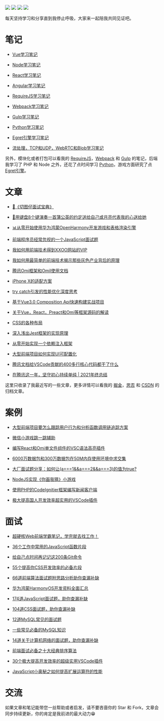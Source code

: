 <p>
<a href="https://github.com/Wscats/articles"><img src="https://img.shields.io/badge/Star-2700+-orange" /></a>
<a href="https://github.com/Wscats/articles"><img src="https://img.shields.io/badge/Version-6.66-brightgreen" /></a>
<a href="https://github.com/Wscats/articles"><img src="https://img.shields.io/badge/Github Page-Wscats-yellow" /></a>
<a href="https://github.com/Wscats"><img src="https://img.shields.io/badge/Author-Eno Yao-blueviolet" /></a>
</p>

每天坚持学习和分享直到我停止呼吸，大家来一起陪我共同见证吧。

# 笔记

- [Vue学习笔记](https://github.com/Wscats/vue-tutorial) 

- [Node学习笔记](https://github.com/Wscats/node-tutorial)

- [React学习笔记](https://github.com/Wscats/react-tutorial)

- [Angular学习笔记](https://github.com/Wscats/angular-tutorial)

<!-- <b><details><summary>其他笔记</summary></b> -->
- [RequireJS学习笔记](https://github.com/Wscats/requirejs-demo)

- [Webpack学习笔记](https://github.com/Wscats/webpack)

- [Gulp学习笔记](https://github.com/Wscats/glup/blob/master/README.md)

- [Python学习笔记](https://github.com/Wscats/python-tutorial)

- [Egret引擎学习笔记](https://github.com/Wscats/egret)

- [流处理，TCP和UDP，WebRTC和Blob学习笔记](https://github.com/Wscats/media-tutorial)
<!-- </details> -->

另外，模块化或者打包可以看我的 [RequireJS](https://github.com/Wscats/requirejs-demo)，[Webpack](https://github.com/Wscats/webpack) 和 [Gulp](https://github.com/Wscats/glup/blob/master/README.md) 的笔记，后端我学习了 PHP 和 Node 之外，还花了点时间学习 [Python](https://github.com/Wscats/python-tutorial)，游戏方面研究了点 [Egret引擎](https://github.com/Wscats/egret)。

# 文章

- [📝《切图仔面试宝典》](https://github.com/Wscats/CV)

- [🎹用键盘8个键演奏一首蒲公英的约定送给自己或月亮代表我的心送给她](https://github.com/Wscats/piano)

- [📊从零开始使用华为鸿蒙OpenHarmony开发游戏和表格渲染引擎](https://github.com/Wscats/openharmony-sheet)

- [前端程序员经常忽视的一个JavaScript面试题](https://github.com/Wscats/articles/issues/85)

- [我如何用前端技术得到XXOO网站的VIP](https://github.com/Wscats/articles/issues/62)

- [我如何用最简单的前端技术揭示那些灰色产业背后的原理](https://github.com/Wscats/articles/issues/90)

- [腾讯Omi框架和Omil使用文档](https://github.com/Wscats/omi-docs)

- [iPhone X的适配方案](https://github.com/Wscats/iPhone-X)

- [try catch引发的性能优化深度思考](https://github.com/Wscats/CV/issues/33)

- [基于Vue3.0 Composition Api快速构建实战项目](https://github.com/Wscats/vue-cli)

- [关于Vue，React，Preact和Omi等框架源码的解读](https://github.com/Wscats/virtual-dom)

- [CSS的各种布局](https://github.com/Wscats/layout-demo)

- [深入浅出Jest框架的实现原理](https://github.com/Wscats/jest-tutorial)

- [从零开始实现一个依赖注入框架](https://github.com/Wscats/dependency-injection/blob/master/README.CN.md)

- [大型前端项目如何实现UI可配置化](https://github.com/Wscats/CV/issues/36)

- [腾讯文档给VSCode贡献的400多行核心代码都干了什么](https://github.com/Wscats/CV/issues/37)

- [在腾讯这一年，坚守初心持续单纯 | 2021年终总结](https://github.com/Wscats/CV/issues/38)


这里只收录了我最近写的一些文章，更多详情可以看我的 [掘金](https://juejin.im/user/584c7f44ac502e0069275cd7)，[思否](https://segmentfault.com/u/wscats) 和 [CSDN](https://blog.csdn.net/qq_27080247) 的归档文章。

# 案例

- [大型前端项目要怎么跟踪用户行为和分析函数调用链追踪方案](https://github.com/Wscats/performance-decorator)

- [微信小游戏跳一跳辅助](https://github.com/Wscats/wechat-jump-game)

- [编写React和Omi单文件组件的VSC语法高亮插件](https://github.com/Wscats/omi-snippets)

- [6000万数据包和300万数据包在50M内存使用环境中求交集](https://github.com/Wscats/intersect)

- [大厂面试题分享：如何让(a===1&&a===2&&a===3)的值为true?](https://github.com/Wscats/CV/issues/28)

- [NodeJS实现《你画我猜》小游戏](https://github.com/Wscats/socket.io)

- [使用PHP的CodeIgnitier框架编写新闻客户端](https://github.com/Wscats/cms)

- [极大提高国人开发效率超实用的VSCode插件](https://juejin.cn/post/6901454172411920392)

# 面试

- [超硬核Web前端学霸笔记，学完就去找工作！](https://segmentfault.com/a/1190000040478093)

- [36个工作中常用的JavaScript函数片段](https://github.com/Wscats/CV/issues/32)

- [给自己点时间再记记这200条Git命令](https://github.com/Wscats/CV/issues/31)

- [55个提高你CSS开发效率的必备片段](https://github.com/Wscats/CV/issues/29)

- [66道前端算法面试题附思路分析助你查漏补缺](https://segmentfault.com/a/1190000040797373)

- [华为鸿蒙HarmonyOS开发资料全面汇总](https://github.com/Wscats/awesome-harmony)

- [174道JavaScript面试题，助你查漏补缺](https://segmentfault.com/a/1190000040444611)

- [104道CSS面试题，助你查漏补缺](https://segmentfault.com/a/1190000040247622)

- [12道MySQL常见的面试题](https://segmentfault.com/a/1190000022636122)

- [一些常见必备的MySQL知识](https://segmentfault.com/a/1190000022468956)

- [14道关于计算机网络的面试题，助你查漏补缺](https://segmentfault.com/a/1190000022350860)

- [前端面试必备之十大经典排序算法](https://segmentfault.com/a/1190000010413296)

- [30个极大提高开发效率的超级实用VSCode插件](https://github.com/Wscats/CV/issues/34)

- [JavaScript小奥秘之如何提高扩展运算符的性能](https://segmentfault.com/a/1190000020309746)

# 交流

如果文章和笔记能带您一丝帮助或者启发，请不要吝啬你的 Star 和 Fork，文章会同步持续更新，你的肯定是我前进的最大动力😁

<!-- 可以微信搜索「 前端遨游 」关注公众号方便你往后阅读 -->
<!-- <img src="https://user-images.githubusercontent.com/17243165/76694577-736c2a80-66af-11ea-859e-2ed5616709ad.png" /> -->
